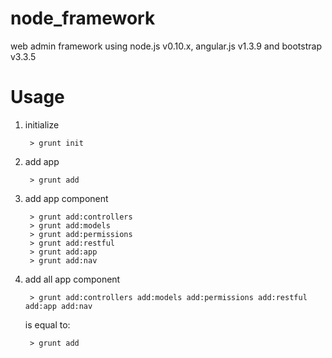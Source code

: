 # node_framework
web admin framework using node.js v0.10.x, angular.js v1.3.9 and bootstrap v3.3.5

Usage
=====
1. initialize

		> grunt init

2. add app

		> grunt add

3. add app component

		> grunt add:controllers
		> grunt add:models
		> grunt add:permissions
		> grunt add:restful
		> grunt add:app
		> grunt add:nav

4. add all app component

		> grunt add:controllers add:models add:permissions add:restful add:app add:nav
	is equal to:

		> grunt add
